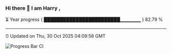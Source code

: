 ### Hi there 👋 I am Harry , 

⏳ Year progress { ████████████████████████▁▁▁▁▁▁ } 82.79 %

---

⏰ Updated on Thu, 30 Oct 2025 04:09:58 GMT

![Progress Bar CI](https://github.com/duykhang68/duykhang68/workflows/Progress%20Bar%20CI/badge.svg)
